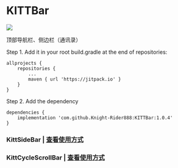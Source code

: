 # KITTBar
[![](https://jitpack.io/v/Knight-Rider888/KITTBar.svg)](https://jitpack.io/#Knight-Rider888/KITTBar)

顶部导航栏、侧边栏（通讯录）

Step 1. Add it in your root build.gradle at the end of repositories:
```
allprojects {
    repositories {
        ...
        maven { url 'https://jitpack.io' }
    }
}
```
Step 2. Add the dependency
```
dependencies {
    implementation 'com.github.Knight-Rider888:KITTBar:1.0.4'
}
```


### KittSideBar | [查看使用方式](https://github.com/Knight-Rider888/KITTBar/blob/main/README-KittSideBar.md)

### KittCycleScrollBar | [查看使用方式](https://github.com/Knight-Rider888/KITTBar/blob/main/README-KittCycleScrollBar.md)